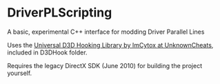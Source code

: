 # DriverPLScripting
A basic, experimental C++ interface for modding Driver Parallel Lines

Uses the [Universal D3D Hooking Library by ImCytox at UnknownCheats](https://www.unknowncheats.me/forum/direct3d/335041-universal-d3d-hooking-library.html), included in D3DHook folder.

Requires the legacy DirectX SDK (June 2010) for building the project yourself.
